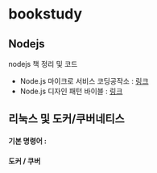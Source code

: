 # bookstudy

## Nodejs

nodejs 책 정리 및 코드

- Node.js 마이크로 서비스 코딩공작소 : [링크](http://www.yes24.com/Product/Goods/58775939)
- Node.js 디자인 패턴 바이블 : [링크](http://www.yes24.com/Product/Goods/101686866)


## 리눅스 및 도커/쿠버네티스

#### 기본 명령어 : 

#### 도커 / 쿠버
